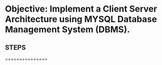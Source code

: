 # Objective: Implement a Client Server Architecture using MYSQL Database Management System (DBMS).

## STEPS
===============
